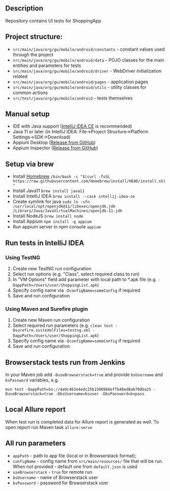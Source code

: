 ## Description
Repository contains UI tests for ShoppingApp

## Project structure:
 * `src/main/java/org/gu/mobile/android/constants` - constant values used through the project
 * `src/main/java/org/gu/mobile/android/data` - POJO classes for the main entities and parameters for tests
 * `src/main/java/org/gu/mobile/android/driver` - WebDriver initialization related
 * `src/main/java/org/gu/mobile/android/pages` - application pages
 * `src/main/java/org/gu/mobile/android/utils` - utility classes for common actions
 * `src/test/java/org/gu/mobile/android` - tests themselves

## Manual setup
* IDE with Java support ([IntelliJ IDEA CE](https://www.jetbrains.com/idea/download/) is recommended)
* Java 11 or later (in IntelliJ IDEA: File->Project Structure->Platform Settings->SDK->Download)
* Appium Desktop ([Release from GitHub](https://github.com/appium/appium-desktop/releases))
* Appium Inspector ([Release from GitHub](https://github.com/appium/appium-inspector/releases))

## Setup via brew
* Install [Homebrew](https://brew.sh/)
`/bin/bash -c "$(curl -fsSL https://raw.githubusercontent.com/Homebrew/install/HEAD/install.sh)"`
* Install Java11 `brew install java11`
* Install IntelliJ IDEA `brew install --cask intellij-idea-ce`
* Create symlink for java `sudo ln -sfn /usr/local/opt/openjdk@11/libexec/openjdk.jdk /Library/Java/JavaVirtualMachines/openjdk-11.jdk`
* Install NodeJS `brew install node`
* Install Appium `npm install -g appium`
* Run appium server in npm console `appium`

## Run tests in IntelliJ IDEA

### Using TestNG
1. Create new TestNG run configuration
2. Select run options (e.g. "Class", select required class to run)
3. In "VM Options" field add parameter with local path to *.apk file (e.g. `-DappPath=/Users/user/ShoppingList.apk`)
4. Specify config name via `-DconfigName=someConfig` if required
5. Save and run configuration

### Using Maven and Surefire plugin
1. Create new Maven run configuration
2. Select required run parameters (e.g. `clean test -Dsurefire.suiteXmlFiles=testng.xml -DappPath=/Users/user/ShoppingList.apk`)
3. Specify config name via `-DconfigName=someConfig` if required
4. Save and run configuration

## Browserstack tests run from Jenkins
In your Maven job add `-DuseBrowserstack=true` and provide `bsUsername` and `bsPassword` variables, e.g.

`mvn test -DappPath=bs://4a9c463e4edc25b15069b6effb48ed8ab70dba25 -DuseBrowserstack=true -DbsUsername=bsuser -DbsPassword=bspass`

## Local Allure report
When test run is completed data for Allure report is generated as well. To open report run Maven task `allure:serve`

## All run parameters
* `appPath` - path to app file (local or in Browserstack format);
* `configName` - config name from `src/main/resources/` file that will be run. When not provided - default one from `default.json` is used
* `useBrowserstack` - `true` for remote run
* `bsUsername` - name of Browserstack user
* `bsPassword` - password for Browserstack user
